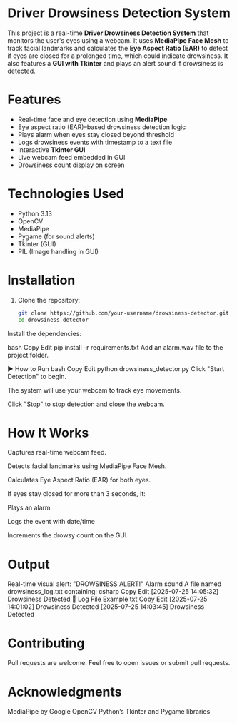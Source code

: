# Driver Drowsiness Detection System

This project is a real-time **Driver Drowsiness Detection System** that monitors the user's eyes using a webcam. It uses **MediaPipe Face Mesh** to track facial landmarks and calculates the **Eye Aspect Ratio (EAR)** to detect if eyes are closed for a prolonged time, which could indicate drowsiness. It also features a **GUI with Tkinter** and plays an alert sound if drowsiness is detected.

# Features

- Real-time face and eye detection using **MediaPipe**
- Eye aspect ratio (EAR)–based drowsiness detection logic
- Plays alarm when eyes stay closed beyond threshold
- Logs drowsiness events with timestamp to a text file
- Interactive **Tkinter GUI**
- Live webcam feed embedded in GUI
- Drowsiness count display on screen

# Technologies Used

- Python 3.13
- OpenCV
- MediaPipe
- Pygame (for sound alerts)
- Tkinter (GUI)
- PIL (Image handling in GUI)

# Installation

1. Clone the repository:
   ```bash
   git clone https://github.com/your-username/drowsiness-detector.git
   cd drowsiness-detector
Install the dependencies:

bash
Copy
Edit
pip install -r requirements.txt
Add an alarm.wav file to the project folder.

▶ How to Run
bash
Copy
Edit
python drowsiness_detector.py
Click "Start Detection" to begin.

The system will use your webcam to track eye movements.

Click "Stop" to stop detection and close the webcam.

# How It Works

Captures real-time webcam feed.

Detects facial landmarks using MediaPipe Face Mesh.

Calculates Eye Aspect Ratio (EAR) for both eyes.

If eyes stay closed for more than 3 seconds, it:

Plays an alarm

Logs the event with date/time

Increments the drowsy count on the GUI

# Output

Real-time visual alert: "DROWSINESS ALERT!"
Alarm sound
A file named drowsiness_log.txt containing:
csharp
Copy
Edit
[2025-07-25 14:05:32] Drowsiness Detected
📄 Log File Example
txt
Copy
Edit
[2025-07-25 14:01:02] Drowsiness Detected
[2025-07-25 14:03:45] Drowsiness Detected

# Contributing

Pull requests are welcome. Feel free to open issues or submit pull requests.

# Acknowledgments

MediaPipe by Google
OpenCV
Python’s Tkinter and Pygame libraries
